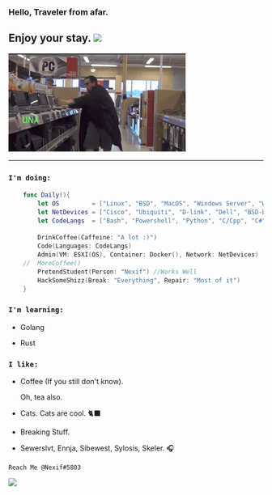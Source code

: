 ### Hello, Traveler from afar.
## Enjoy your stay. <img src="https://media.giphy.com/media/LUokZJ21LM39f6d0Md/giphy.gif" width="40">
<img src="HakaBoi.gif" width="350">

---
### `I'm doing:`

```swift
    func Daily(){
        let OS         = ["Linux", "BSD", "MacOS", "Windows Server", "Windows"]
        let NetDevices = ["Cisco", "Ubiquiti", "D-link", "Dell", "BSD-based", "Linux-based"]
        let CodeLangs  = ["Bash", "Powershell", "Python", "C/Cpp", "C#", "Yaml", "Swift?"]

        DrinkCoffee(Caffeine: "A lot :)")
        Code(Languages: CodeLangs)
        Admin(VM: ESXI(OS), Container: Docker(), Network: NetDevices)
    //  MoreCoffee()
        PretendStudent(Person: "Nexif") //Works Well
        HackSomeShizz(Break: "Everything", Repair: "Most of it")
    }
```
### `I'm learning:`

* Golang

* Rust
  
### `I like:`

* Coffee (If you still don't know).

    Oh, tea also. 

* Cats. Cats are cool. 🐈‍⬛

* Breaking Stuff. 
  
* Sewerslvt, Ennja, Sibewest, Sylosis, Skeler. 🎧
  

`Reach Me @Nexif#5803`


![](https://github-readme-stats.vercel.app/api?username=vNexif&hide_border=true&border_radius=15&&show_icons=true&theme=tokyonight)
